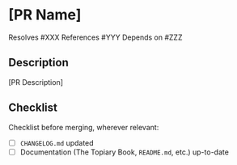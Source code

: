 # [PR Name]

<!----------------------------------------------------------------------
If this PR is related to, or resolves an issue, please reference it
here.

- For issues that are fixed by this PR, use GitHub's automatic closing
  feature by writing "Resolves #XXX", for example.

- If multiple issues are implicated, please list them out, with an
  appropriate byline for each issue, with one issue per line.

- You may also use this section to reference other PRs and discussion
  items, following the same pattern outlined here for issues.

Below is an example; please update as appropriate. If no issue, etc. is
implicated in this PR, please remove this section.
----------------------------------------------------------------------->
Resolves #XXX
References #YYY
Depends on #ZZZ

## Description

[PR Description]

## Checklist

<!----------------------------------------------------------------------
See MAINTAINERS.md for more details.
This is particularly important if this PR is preparing a release.
----------------------------------------------------------------------->

Checklist before merging, wherever relevant:

- [ ] `CHANGELOG.md` updated
- [ ] Documentation (The Topiary Book, `README.md`, etc.) up-to-date
